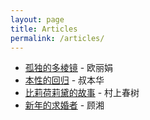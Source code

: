 ```yaml
---
layout: page
title: Articles
permalink: /articles/
---
```


- [孤独的多棱镜](./articles/many-aspects-of-loneliness.md) - 欧丽娟
- [本性的回归](./articles/regression-of-the-nature.md) - 叔本华
- [比莉荷莉黛的故事](./articles/what-is-jazz.md) - 村上春树
- [新年的求婚者](./articles/the-suitor-in-new-year.md) - 顾湘